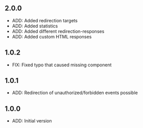 ## 2.0.0

- ADD: Added redirection targets
- ADD: Added statistics
- ADD: Added different redirection-responses
- ADD: Added custom HTML responses

## 1.0.2

- FIX: Fixed typo that caused missing <input-link> component

## 1.0.1

- ADD: Redirection of unauthorized/forbidden events possible

## 1.0.0

- ADD: Initial version